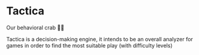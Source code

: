 # Tactica
Our behavioral crab 🦀🔪


Tactica is a decision-making engine, it intends to be an overall analyzer for games in order to find the most suitable play (with difficulty levels)
